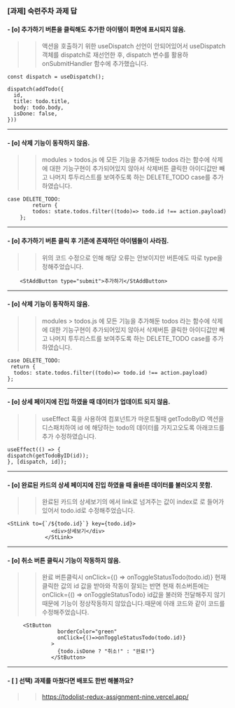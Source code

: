 ### [과제] 숙련주차 과제 답

#### - [o] 추가하기 버튼을 클릭해도 추가한 아이템이 화면에 표시되지 않음.
> >  액션을 호출하기 위한 useDispatch 선언이 안되어있어서 useDispatch 객체를 dispatch로 재선언한 후, dispatch 변수를 활용하 onSubmitHandler 함수에 추가했습니다.

    const dispatch = useDispatch();

    dispatch(addTodo({
      id,
      title: todo.title,
      body: todo.body,
      isDone: false,
    }))


---

#### - [o] 삭제 기능이 동작하지 않음.
> > modules > todos.js 에 모든 기능을 추가해둔 todos 라는 함수에 삭제에 대한 기능구현이 추가되어있지 않아서 
	삭제버튼 클릭한 아이디값만 빼고 나머지 투두리스트를 보여주도록 하는 DELETE_TODO case를 추가하였습니다. 
	
	case DELETE_TODO:
      		return {
        	todos: state.todos.filter((todo)=> todo.id !== action.payload)
      	};


---

#### - [o] 추가하기 버튼 클릭 후 기존에 존재하던 아이템들이 사라짐.
 > > 위의 코드 수정으로 인해 해당 오류는 안보이지만 
	버튼에도 따로 type을 정해주었습니다.

    	<StAddButton type="submit">추가하기</StAddButton>


---

####  - [o] 삭제 기능이 동작하지 않음.
> > modules > todos.js 에 모든 기능을 추가해둔 todos 라는 함수에 삭제에 대한 기능구현이 추가되어있지 않아서 
	삭제버튼 클릭한 아이디값만 빼고 나머지 투두리스트를 보여주도록 하는 DELETE_TODO case를 추가하였습니다. 

    case DELETE_TODO:
     return {
      todos: state.todos.filter((todo)=> todo.id !== action.payload)
    };

---

#### - [o] 상세 페이지에 진입 하였을 때 데이터가 업데이트 되지 않음.
> > useEffect 훅을 사용하여 컴포넌트가 마운트될때 getTodoByID 액션을 디스패치하여 id 에 해당하는 todo의 데이터를 가지고오도록 아래코드를 추가 수정하였습니다.

    useEffect(() => {
    dispatch(getTodoByID(id));
    }, [dispatch, id]);


---

#### - [o] 완료된 카드의 상세 페이지에 진입 하였을 때 올바른 데이터를 불러오지 못함.
> > 완료된 카드의 상세보기의 에서 link로 넘겨주는 값이 index로 로 들어가있어서 todo.id로 수정해주었습니다.

    <StLink to={`/${todo.id}`} key={todo.id}>
                  <div>상세보기</div>
                </StLink>

---

#### - [o] 취소 버튼 클릭시 기능이 작동하지 않음.
> > 완료 버튼클릭시  onClick={() => onToggleStatusTodo(todo.id)}
	현재 클릭한 값의 id 값을 받아와 작동이 잘되는 반면 현재 취소버튼에는 onClick={() => onToggleStatusTodo} id값을 불러와 전달해주지 않기 때문에 기능이 정상작동하지 않았습니다.때문에 아래 코드와 같이 코드를 수정해주었습니다.

    	 <StButton
                    borderColor="green"
                    onClick={()=>onToggleStatusTodo(todo.id)}
                  >
                    {todo.isDone ? "취소!" : "완료!"}
                  </StButton>


---

#### - [ ] 선택) 과제를 마쳤다면 배포도 한번 해볼까요?

> > https://todolist-redux-assignment-nine.vercel.app/ 
    

